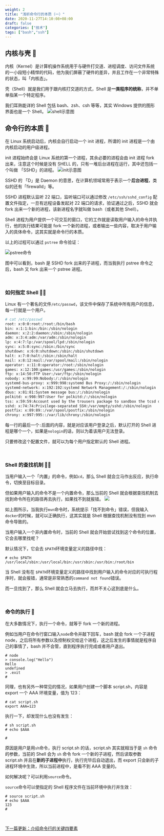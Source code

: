 ```yaml
---
weight: 2
title: "浅析命令行的本质（一）"
date: 2020-11-27T14:10:08+08:00
draft: false
categories: ["技术"]
tags: ["bash","ssh"]
---
```


## 内核与壳 :turtle:

内核（Kernel）是计算机操作系统用于与硬件打交道、进程调度、访问文件系统的一小段短小精悍的代码，他为我们屏蔽了硬件的差异，并且工作在一个非常特殊的状态，叫「内核态」。

壳（Shell）就是我们用于跟内核打交道的方式，Shell 是**一类程序的统称**，并不单单指某一个特定程序。

我们耳熟能详的 Shell 包括 bash、zsh、csh 等等，其实 Windows 提供的图形界面也是一个 Shell。
![shell示意图](https://wumanhoblogimg.obs.cn-south-1.myhuaweicloud.com/images/cmd/shell.png)
&nbsp;

## 命令行的本质 :thinking:

在 Linux 系统启动后，内核会自行启动一个 init 进程，所谓的 init 进程是一个由内核启动的用户级进程。  

init 进程始终会是 Linux 系统的第一个进程，其余必要的进程会由 init 进程 fork 出来，注意这个时候是没有 SHELL 的，只有一堆后台进程在运行，其中还包括一个叫做 「SSHD」的进程。
![init示意图](https://wumanhoblogimg.obs.cn-south-1.myhuaweicloud.com/images/cmd/proc.png)

SSHD 的 「D」是 Daemon 的意思，在计算机领域常用于表示一个**后台进程**，类似的还有「firewalld」等。  

SSHD 进程默认监听 22 端口，监听端口可以通过修改 `/etc/ssh/sshd_config` 配置文件指定，一旦有远程设备发起对 22 端口的请求，验证通过之后，SSHD 就会 fork 出来一个新的进程，该新进程名字就叫做 bash（或者其他 Shell）。

Shell 进程为用户提供一个可交互的窗口，它的工作就是读取用户输入的命令并执行，他的执行结果可能是 fork 一个新的进程，或者输出一些内容，取决于用户输入的具体命令，这其实就是命令行的本质。

以上的过程可以通过 `pstree` 命令验证：

![pstree命令](https://wumanhoblogimg.obs.cn-south-1.myhuaweicloud.com/images/cmd/pstree.png)

图中可以看到，bash 是 SSHD fork 出来的子进程，而当我执行 pstree 命令之后，bash 又 fork 出来一个 pstree 进程。

&nbsp;

### 如何指定 Shell :golfing_man:

Linux 有一个著名的文件`/etc/passwd`，该文件中保存了系统中所有用户的信息，每一行就是一个用户。

```bash
# cat /etc/passwd
root: x:0:0:root:/root:/bin/bash
bin: x:1:1:bin:/bin:/sbin/nologin
daemon: x:2:2:daemon:/sbin:/sbin/nologin
adm: x:3:4:adm:/var/adm:/sbin/nologin
lp: x:4:7:lp:/var/spool/lpd:/sbin/nologin
sync: x:5:0:sync:/sbin:/bin/sync
shutdown: x:6:0:shutdown:/sbin:/sbin/shutdown
halt: x:7:0:halt:/sbin:/sbin/halt
mail: x:8:12:mail:/var/spool/mail:/sbin/nologin
operator: x:11:0:operator:/root:/sbin/nologin
games: x:12:100:games:/usr/games:/sbin/nologin
ftp: x:14:50:FTP User:/var/ftp:/sbin/nologin
nobody: x:99:99:Nobody:/:/sbin/nologin
systemd-bus-proxy: x:999:998:systemd Bus Proxy:/:/sbin/nologin
systemd-network: x:192:192:systemd Network Management:/:/sbin/nologin
dbus: x:81:81:System message bus:/:/sbin/nologin
polkitd: x:998:997:User for polkitd:/:/sbin/nologin
tss: x:59:59:Account used by the trousers package to sandbox the tcsd daemon:/dev/null:/sbin/nologin
sshd: x:74:74:Privilege-separated SSH:/var/empty/sshd:/sbin/nologin
postfix: x:89:89::/var/spool/postfix:/sbin/nologin
chrony: x:997:995::/var/lib/chrony:/sbin/nologin
```

每一行的最后一个`:`后面的内容，就是对应该用户登录之后，默认打开的 Shell 进程是哪个一个，如果是`nologin`的话，则以为着该用户无法登录。

只要修改这个配置文件，就可以为每个用户指定默认的 Shell 进程。

&nbsp;

### Shell 的查找机制 :sassy_woman:

当用户输入一个「内置」的命令，例如`cd`，那么 Shell 就会立马作出反应，执行命令，切换至目标目录。

但如果用户输入的命令不是一个内置命令，那么当前的 Shell 就会根据查找机制去找到命令所在的路径再去执行，如果找不到就报错。
![](https://wumanhoblogimg.obs.cn-south-1.myhuaweicloud.com/images/cmd/path.png)

如上图所示，当我执行`mvn`命令时，系统提示「找不到命令」错误，但我输入`docker`的时候，就可以正确执行，这其实就是 Shell 根据查找机制没有找到 mvn 命令导致的。

当用户输入一个非内置命令时，当前的 Shell 就会开始尝试找到这个命令的位置，它会去哪里找呢？

默认情况下，它会去 `$PATH`环境变量定义的路径中找：

```
# echo $PATH
/usr/local/sbin:/usr/local/bin:/usr/sbin:/usr/bin:/root/bin
```

当 Shell 没有在 `$PATH`环境变量定义的路径中找到用户输入的命令对应的可执行程序时，就会报错，通常是非常熟悉的`command not found`错误。

而一旦找到了，那么 Shell 就会立马去执行，而并不关心这到底是什么。

&nbsp;

### 命令的执行 :dart:

在大多数情况下，执行一个命令，就等于 fork 一个新的进程。

例如当用户在命令行窗口输入`node`命令并敲下回车，bash 就会 fork 一个子进程 node，之后将所有参数以及控制权交给这个进程，这之后发生的事情就是程序自己的事情了，bash 并不会管，直到程序执行完成或者用户退出。

```
# node
> console.log("Hello")
Hello
undefined
> .exit
# 
```

同理，也有另外一种常见的情况，如果用户创建一个脚本 script.sh，内容是 export 一个 AAA 环境变量，值为 123：

```
# cat script.sh 
export AAA=123
```

执行一下，却发现什么也没有发生：

```
# sh script.sh 
# echo $AAA

#
```

原因是用户是用`sh`命令，执行 script.sh 的话，script.sh 其实就相当于是 `sh` 命令的参数，当前的 Shell 会为 `sh` 命令 fork 一个新的子进程，然后读取参数 script.sh 并且在**新的子进程中**执行，执行完毕后自动退出，而 export 只会新的子进程环境中生效，所以当前进程中，是看不到 AAA 变量的。

如何解决呢？可以利用`source`命令。

`source`命令可以使指定的 Shell 程序文件在当前环境中执行并生效：

```
# source script.sh 
# echo $AAA
123
# 
```

&nbsp;

[下一篇更新：介绍命令行的关键四要素](https://wumanho.cn/posts/cmd02/)

&nbsp;